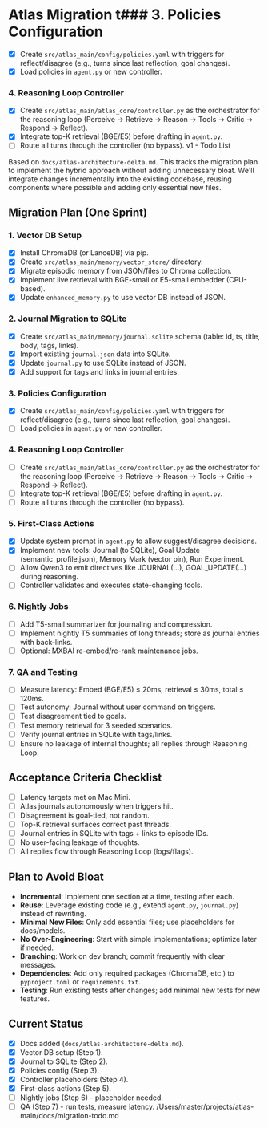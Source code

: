 # Atlas Migration t### 3. Policies Configuration
- [x] Create `src/atlas_main/config/policies.yaml` with triggers for reflect/disagree (e.g., turns since last reflection, goal changes).
- [x] Load policies in `agent.py` or new controller.

### 4. Reasoning Loop Controller
- [x] Create `src/atlas_main/atlas_core/controller.py` as the orchestrator for the reasoning loop (Perceive → Retrieve → Reason → Tools → Critic → Respond → Reflect).
- [x] Integrate top-K retrieval (BGE/E5) before drafting in `agent.py`.
- [ ] Route all turns through the controller (no bypass). v1 - Todo List

Based on `docs/atlas-architecture-delta.md`. This tracks the migration plan to implement the hybrid approach without adding unnecessary bloat. We'll integrate changes incrementally into the existing codebase, reusing components where possible and adding only essential new files.

## Migration Plan (One Sprint)

### 1. Vector DB Setup
- [x] Install ChromaDB (or LanceDB) via pip.
- [x] Create `src/atlas_main/memory/vector_store/` directory.
- [x] Migrate episodic memory from JSON/files to Chroma collection.
- [x] Implement live retrieval with BGE-small or E5-small embedder (CPU-based).
- [x] Update `enhanced_memory.py` to use vector DB instead of JSON.

### 2. Journal Migration to SQLite
- [x] Create `src/atlas_main/memory/journal.sqlite` schema (table: id, ts, title, body, tags, links).
- [x] Import existing `journal.json` data into SQLite.
- [x] Update `journal.py` to use SQLite instead of JSON.
- [x] Add support for tags and links in journal entries.

### 3. Policies Configuration
- [x] Create `src/atlas_main/config/policies.yaml` with triggers for reflect/disagree (e.g., turns since last reflection, goal changes).
- [ ] Load policies in `agent.py` or new controller.

### 4. Reasoning Loop Controller
- [ ] Create `src/atlas_main/atlas_core/controller.py` as the orchestrator for the reasoning loop (Perceive → Retrieve → Reason → Tools → Critic → Respond → Reflect).
- [ ] Integrate top-K retrieval (BGE/E5) before drafting in `agent.py`.
- [ ] Route all turns through the controller (no bypass).

### 5. First-Class Actions
- [x] Update system prompt in `agent.py` to allow suggest/disagree decisions.
- [x] Implement new tools: Journal (to SQLite), Goal Update (semantic_profile.json), Memory Mark (vector pin), Run Experiment.
- [ ] Allow Qwen3 to emit directives like JOURNAL(...), GOAL_UPDATE(...) during reasoning.
- [ ] Controller validates and executes state-changing tools.

### 6. Nightly Jobs
- [ ] Add T5-small summarizer for journaling and compression.
- [ ] Implement nightly T5 summaries of long threads; store as journal entries with back-links.
- [ ] Optional: MXBAI re-embed/re-rank maintenance jobs.

### 7. QA and Testing
- [ ] Measure latency: Embed (BGE/E5) ≤ 20ms, retrieval ≤ 30ms, total ≤ 120ms.
- [ ] Test autonomy: Journal without user command on triggers.
- [ ] Test disagreement tied to goals.
- [ ] Test memory retrieval for 3 seeded scenarios.
- [ ] Verify journal entries in SQLite with tags/links.
- [ ] Ensure no leakage of internal thoughts; all replies through Reasoning Loop.

## Acceptance Criteria Checklist
- [ ] Latency targets met on Mac Mini.
- [ ] Atlas journals autonomously when triggers hit.
- [ ] Disagreement is goal-tied, not random.
- [ ] Top-K retrieval surfaces correct past threads.
- [ ] Journal entries in SQLite with tags + links to episode IDs.
- [ ] No user-facing leakage of thoughts.
- [ ] All replies flow through Reasoning Loop (logs/flags).

## Plan to Avoid Bloat
- **Incremental**: Implement one section at a time, testing after each.
- **Reuse**: Leverage existing code (e.g., extend `agent.py`, `journal.py`) instead of rewriting.
- **Minimal New Files**: Only add essential files; use placeholders for docs/models.
- **No Over-Engineering**: Start with simple implementations; optimize later if needed.
- **Branching**: Work on dev branch; commit frequently with clear messages.
- **Dependencies**: Add only required packages (ChromaDB, etc.) to `pyproject.toml` or `requirements.txt`.
- **Testing**: Run existing tests after changes; add minimal new tests for new features.

## Current Status
- [x] Docs added (`docs/atlas-architecture-delta.md`).
- [x] Vector DB setup (Step 1).
- [x] Journal to SQLite (Step 2).
- [x] Policies config (Step 3).
- [x] Controller placeholders (Step 4).
- [x] First-class actions (Step 5).
- [ ] Nightly jobs (Step 6) - placeholder needed.
- [ ] QA (Step 7) - run tests, measure latency.</content>
<parameter name="filePath">/Users/master/projects/atlas-main/docs/migration-todo.md
